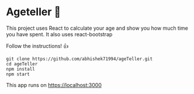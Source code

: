 # Ageteller :baby:

This project uses React to calculate your age and show you how much time you have spent.
It also uses react-bootstrap


Follow the instructions! :+1:

```
git clone https://github.com/abhishek71994/ageTeller.git
cd ageTeller
npm install
npm start
```

This app runs on [ https://localhost:3000](https://localhost:3000) 
